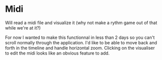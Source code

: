 # Midi
Will read a midi file and visualize it (why not make a rythm game out of that while we're at it?)

For now I wanted to make this functionnal in less than 2 days so you can't scroll normally through the application. I'd like to be able to move back and forth in the timeline and handle horizontal zoom. Clicking on the visualiser to edit the midi looks like an obvious feature to add.
